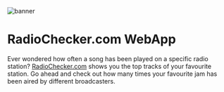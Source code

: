 <img src="http://radiochecker.com/misc/banner.png" alt="banner"/>

# RadioChecker.com WebApp
Ever wondered how often a song has been played on a specific radio
station? [RadioChecker.com](http://www.radiochecker.com) shows you the
top tracks of your favourite station. Go ahead and check out how
many times your favourite jam has been aired by different broadcasters.